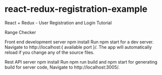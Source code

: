 # react-redux-registration-example

React + Redux - User Registration and Login Tutorial

Range Checker

Front end development server
npm install 
Run npm start for a dev server. Navigate to http://localhost:{ available port }/. The app will automatically reload if you change any of the source files.

Rest API server
npm install
Run npm run build and npm start for generating build for server code, Navigate to http://localhost:3005/.
